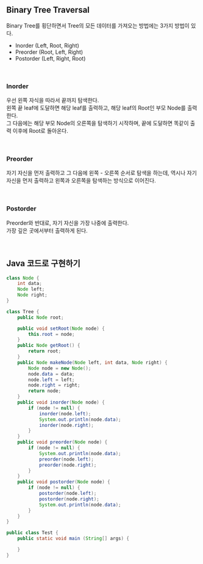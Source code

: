 ## Binary Tree Traversal

Binary Tree를 횡단하면서 Tree의 모든 데이터를 가져오는 방법에는 3가지 방법이 있다.

- Inorder (Left, Root, Right)
- Preorder (Root, Left, Right)
- Postorder (Left, Right, Root)

</br>

### Inorder

우선 왼쪽 자식을 따라서 끝까지 탐색한다.  
왼쪽 끝 leaf에 도달하면 해당 leaf를 출력하고, 해당 leaf의 Root인 부모 Node를 출력한다.  
그 다음에는 해당 부모 Node의 오른쪽을 탐색하기 시작하며, 끝에 도달하면 똑같이 출력 이후에 Root로 돌아온다.

</br>

### Preorder

자기 자신을 먼저 출력하고 그 다음에 왼쪽 - 오른쪽 순서로 탐색을 하는데, 역시나 자기 자신을 먼저 출력하고 왼쪽과 오른쪽을 탐색하는 방식으로 이어진다.

</br>

### Postorder

Preorder와 반대로, 자기 자신을 가장 나중에 출력한다.  
가장 깊은 곳에서부터 출력하게 된다.

</br>

## Java 코드로 구현하기

```java
class Node {
    int data;
    Node left;
    Node right;
}

class Tree {
    public Node root;

    public void setRoot(Node node) {
        this.root = node;
    }
    public Node getRoot() {
        return root;
    }
    public Node makeNode(Node left, int data, Node right) {
        Node node = new Node();
        node.data = data;
        node.left = left;
        node.right = right;
        return node;
    }
    public void inorder(Node node) {
        if (node != null) {
            inorder(node.left);
            System.out.println(node.data);
            inorder(node.right);
        }
    }
    public void preorder(Node node) {
        if (node != null) {
            System.out.println(node.data);
            preorder(node.left);
            preorder(node.right);
        }
    }
    public void postorder(Node node) {
        if (node != null) {
            postorder(node.left);
            postorder(node.right);
            System.out.println(node.data);
        }
    }
}

public class Test {
    public static void main (String[] args) {

    }
}
```
